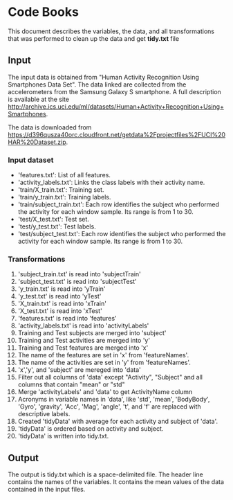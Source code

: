 # Code Books 

This document describes the variables, the data, and all transformations that was performed to clean up the data and get __tidy.txt__ file 

## Input

The input data is obtained from "Human Activity Recognition Using Smartphones Data Set". The data linked are collected from the accelerometers from the Samsung Galaxy S smartphone. A full description is available at the site http://archive.ics.uci.edu/ml/datasets/Human+Activity+Recognition+Using+Smartphones.

The data is downloaded from https://d396qusza40orc.cloudfront.net/getdata%2Fprojectfiles%2FUCI%20HAR%20Dataset.zip.

### Input dataset 

* 'features.txt': List of all features.
* 'activity_labels.txt': Links the class labels with their activity name.
* 'train/X_train.txt': Training set.
* 'train/y_train.txt': Training labels.
* 'train/subject_train.txt': Each row identifies the subject who performed the activity for each window sample. Its range is from 1 to 30. 
* 'test/X_test.txt': Test set.
* 'test/y_test.txt': Test labels.
* 'test/subject_test.txt': Each row identifies the subject who performed the activity for each window sample. Its range is from 1 to 30.

### Transformations 

1. 'subject_train.txt' is read into 'subjectTrain'
2. 'subject_test.txt' is read into 'subjectTest'
3. 'y_train.txt' is read into 'yTrain'
4. 'y_test.txt' is read into 'yTest'
5. 'X_train.txt' is read into 'xTrain'
6. 'X_test.txt' is read into 'xTest'
7. 'features.txt' is read into 'features'
8. 'activity_labels.txt' is read into 'activityLabels'
9. Training and Test subjects are merged into 'subject'
10. Training and Test activities are merged into 'y'
11. Training and Test features are merged into 'x'
12. The name of the features are set in 'x' from 'featureNames'.
13. The name of the activities are set in 'y' from 'featureNames'.
14. 'x','y', and 'subject' are mereged into 'data'
15. Filter out all columns of 'data' except "Activity", "Subject" and all columns that contain "mean" or "std"
16. Merge 'activityLabels' and 'data' to get ActivityName column
16. Acronyms in variable names in 'data', like 'std', 'mean', 'BodyBody', 'Gyro', 'gravity', 'Acc', 'Mag', 'angle', 't', and 'f' are replaced with descriptive labels.
17. Created 'tidyData' with average for each activity and subject of 'data'.
18. 'tidyData' is ordered based on activity and subject.
19. 'tidyData' is written into tidy.txt.

## Output 

The output is tidy.txt which is a space-delimited file. 
The header line contains the names of the variables. It contains the mean values of the data contained in the input files. 







